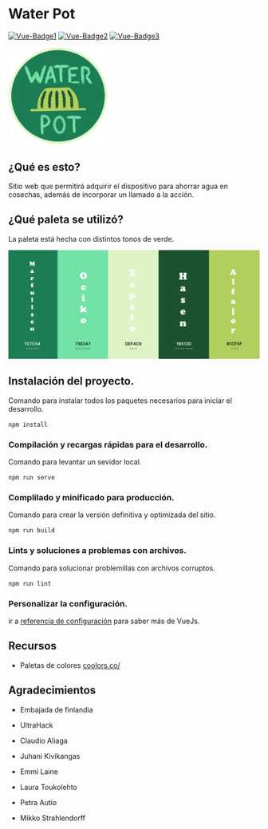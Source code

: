 # Water Pot
[![Vue-Badge1](https://img.shields.io/badge/Vue-3.2.4-blue.svg)](https://github.com/vuejs/vue)
[![Vue-Badge2](https://img.shields.io/badge/Vue--CLI-4.5.13-brightgreen.svg)](https://github.com/vuejs/vue)
[![Vue-Badge3](https://img.shields.io/badge/Vue--router-4.0.11-yellow.svg)](https://github.com/vuejs/vue)

<img src="./docs/img/logo-water-pot.png" width="200" alt="Water-pot-logo">

## ¿Qué es esto?
Sitio web que permitirá adquirir el dispositivo para ahorrar agua en cosechas, además de incorporar un llamado a la acción.

## ¿Qué paleta se utilizó?
La paleta está hecha con distintos tonos de verde.

[![Paleta-colores-verdes](./docs/img/paleta-colores-verdes.png)](https://coolors.co/)

## Instalación del proyecto.
Comando para instalar todos los paquetes necesarios para iniciar el desarrollo.
```
npm install
```

### Compilación y recargas rápidas para el desarrollo.
Comando para levantar un sevidor local.
```
npm run serve
```

### Complilado y minificado para producción.
Comando para crear la versión definitiva y optimizada del sitio.
```
npm run build
```

### Lints y soluciones a problemas con archivos.
Comando para solucionar problemillas con archivos corruptos.
```
npm run lint
```

### Personalizar la configuración.
ir a [referencia de configuración](https://cli.vuejs.org/config/) para saber más de VueJs.

## Recursos
- Paletas de colores [coolors.co/](https://coolors.co/)

## Agradecimientos
- Embajada de finlandia
- UltraHack

- Claudio Aliaga
- Juhani Kivikangas
- Emmi Laine
- Laura Toukolehto
- Petra Autio
- Mikko Strahlendorff